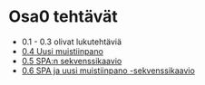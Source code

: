 # Osa0 tehtävät

* 0.1 - 0.3 olivat lukutehtäviä
* [0.4 Uusi muistiinpano](./osa04/README.md)
* [0.5 SPA:n sekvenssikaavio](./osa05/README.md)
* [0.6 SPA ja uusi muistiinpano -sekvenssikaavio](./osa06/README.md)
